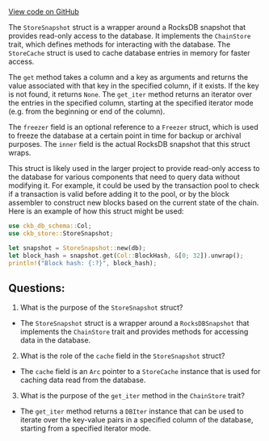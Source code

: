 [View code on GitHub](https://github.com/nervosnetwork/ckb/store/src/snapshot.rs)

The `StoreSnapshot` struct is a wrapper around a RocksDB snapshot that provides read-only access to the database. It implements the `ChainStore` trait, which defines methods for interacting with the database. The `StoreCache` struct is used to cache database entries in memory for faster access.

The `get` method takes a column and a key as arguments and returns the value associated with that key in the specified column, if it exists. If the key is not found, it returns `None`. The `get_iter` method returns an iterator over the entries in the specified column, starting at the specified iterator mode (e.g. from the beginning or end of the column).

The `freezer` field is an optional reference to a `Freezer` struct, which is used to freeze the database at a certain point in time for backup or archival purposes. The `inner` field is the actual RocksDB snapshot that this struct wraps.

This struct is likely used in the larger project to provide read-only access to the database for various components that need to query data without modifying it. For example, it could be used by the transaction pool to check if a transaction is valid before adding it to the pool, or by the block assembler to construct new blocks based on the current state of the chain. Here is an example of how this struct might be used:

```rust
use ckb_db_schema::Col;
use ckb_store::StoreSnapshot;

let snapshot = StoreSnapshot::new(db);
let block_hash = snapshot.get(Col::BlockHash, &[0; 32]).unwrap();
println!("Block hash: {:?}", block_hash);
```
## Questions: 
 1. What is the purpose of the `StoreSnapshot` struct?
- The `StoreSnapshot` struct is a wrapper around a `RocksDBSnapshot` that implements the `ChainStore` trait and provides methods for accessing data in the database.

2. What is the role of the `cache` field in the `StoreSnapshot` struct?
- The `cache` field is an `Arc` pointer to a `StoreCache` instance that is used for caching data read from the database.

3. What is the purpose of the `get_iter` method in the `ChainStore` trait?
- The `get_iter` method returns a `DBIter` instance that can be used to iterate over the key-value pairs in a specified column of the database, starting from a specified iterator mode.